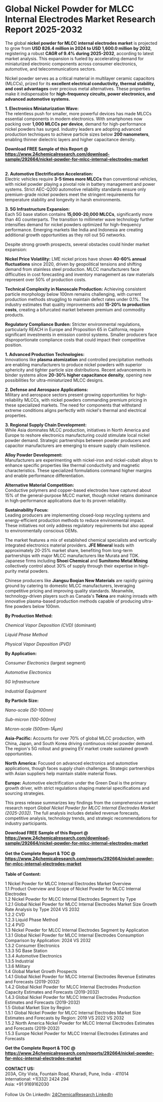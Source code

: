 <h1>Global Nickel Powder for MLCC Internal Electrodes Market Research Report 2025-2032</h1><p>The global <strong>nickel powder for MLCC internal electrodes market</strong> is projected to grow from <strong>USD 826.4 million in 2024 to USD 1,600.0 million by 2032</strong>, registering a robust <strong>CAGR of 9.4% during 2025-2032</strong>, according to latest market analysis. This expansion is fueled by accelerating demand for miniaturized electronic components across consumer electronics, automotive, and telecommunications sectors.</p><p>Nickel powder serves as a critical material in multilayer ceramic capacitors (MLCCs), prized for its <strong>excellent electrical conductivity, thermal stability, and cost advantages</strong> over precious metal alternatives. These properties make it indispensable for <strong>high-frequency circuits, power electronics, and advanced automotive systems.</strong></p><p><strong>1. Electronics Miniaturization Wave:</strong><br>
The relentless push for smaller, more powerful devices has made MLCCs essential components in modern electronics. With smartphones now packing over <strong>1,000 MLCCs per device</strong>, demand for high-performance nickel powders has surged. Industry leaders are adopting advanced production techniques to achieve particle sizes below <strong>200 nanometers</strong>, enabling thinner dielectric layers and higher capacitance density.</p><div><b>Download FREE Sample of this Report @ 
            <a href="https://www.24chemicalresearch.com/download-sample/292664/nickel-powder-for-mlcc-internal-electrodes-market">
            https://www.24chemicalresearch.com/download-sample/292664/nickel-powder-for-mlcc-internal-electrodes-market</a></b></div><br><p><strong>2. Automotive Electrification Acceleration:</strong><br>
Electric vehicles require <strong>3-5 times more MLCCs</strong> than conventional vehicles, with nickel powder playing a pivotal role in battery management and power systems. Strict AEC-Q200 automotive reliability standards ensure only premium-grade nickel powders meet the stringent requirements for temperature stability and longevity in harsh environments.</p><p><strong>3. 5G Infrastructure Expansion:</strong><br>
Each 5G base station contains <strong>15,000-20,000 MLCCs</strong>, significantly more than 4G counterparts. The transition to millimeter wave technology further intensifies demand for nickel powders optimized for high-frequency performance. Emerging markets like India and Indonesia are creating additional growth opportunities as they roll out 5G networks.</p><p>Despite strong growth prospects, several obstacles could hinder market expansion:</p><p><strong>Nickel Price Volatility:</strong> LME nickel prices have shown <strong>40-60% annual fluctuations</strong> since 2020, driven by geopolitical tensions and shifting demand from stainless steel production. MLCC manufacturers face difficulties in cost forecasting and inventory management as raw materials represent over 50% of production costs.</p><p><strong>Technical Complexity in Nanoscale Production:</strong> Achieving consistent particle morphology below 100nm remains challenging, with current production methods struggling to maintain defect rates under 0.1%. The industry estimates that quality improvements add <strong>15-20% to production costs</strong>, creating a bifurcated market between premium and commodity products.</p><p><strong>Regulatory Compliance Burden:</strong> Stricter environmental regulations, particularly REACH in Europe and Proposition 65 in California, require significant investments in emission control systems. Smaller producers face disproportionate compliance costs that could impact their competitive position.</p><p><strong>1. Advanced Production Technologies:</strong><br>
Innovations like <strong>plasma atomization</strong> and controlled precipitation methods are enabling manufacturers to produce nickel powders with superior sphericity and tighter particle size distributions. Recent advancements in binder systems allow <strong>20-30% higher capacitance density</strong>, opening new possibilities for ultra-miniaturized MLCC designs.</p><p><strong>2. Defense and Aerospace Applications:</strong><br>
Military and aerospace sectors present growing opportunities for high-reliability MLCCs, with nickel powders commanding premium pricing in these specialized markets. The need for components that withstand extreme conditions aligns perfectly with nickel's thermal and electrical properties.</p><p><strong>3. Regional Supply Chain Development:</strong><br>
While Asia dominates MLCC production, initiatives in North America and Europe to reshore electronics manufacturing could stimulate local nickel powder demand. Strategic partnerships between powder producers and capacitor manufacturers are emerging to ensure supply chain resilience.</p><p><strong>Alloy Powder Development:</strong><br>
Manufacturers are experimenting with nickel-iron and nickel-cobalt alloys to enhance specific properties like thermal conductivity and magnetic characteristics. These specialized formulations command higher margins and enable performance differentiation.</p><p><strong>Alternative Material Competition:</strong><br>
Conductive polymers and copper-based electrodes have captured about 15% of the general-purpose MLCC market, though nickel retains dominance in high-performance applications due to its proven reliability.</p><p><strong>Sustainability Focus:</strong><br>
Leading producers are implementing closed-loop recycling systems and energy-efficient production methods to reduce environmental impact. These initiatives not only address regulatory requirements but also appeal to environmentally conscious OEMs.</p><p>The market features a mix of established chemical specialists and vertically integrated electronics material providers. <strong>JFE Mineral</strong> leads with approximately 20-25% market share, benefiting from long-term partnerships with major MLCC manufacturers like Murata and TDK. Japanese firms including <strong>Shoei Chemical</strong> and <strong>Sumitomo Metal Mining</strong> collectively control about 30% of supply through their expertise in high-purity metal powders.</p><p>Chinese producers like <strong>Jiangsu Boqian New Materials</strong> are rapidly gaining ground by catering to domestic MLCC manufacturers, leveraging competitive pricing and improving quality standards. Meanwhile, technology-driven players such as Canada's <strong>Tekna</strong> are making inroads with innovative plasma-based production methods capable of producing ultra-fine powders below 100nm.</p><p><strong>By Production Method:</strong></p><p><em>Chemical Vapor Deposition (CVD)</em> (dominant)</p><p><em>Liquid Phase Method</em></p><p><em>Physical Vapor Deposition (PVD)</em></p><p><strong>By Application:</strong></p><p><em>Consumer Electronics</em> (largest segment)</p><p><em>Automotive Electronics</em></p><p><em>5G Infrastructure</em></p><p><em>Industrial Equipment</em></p><p><strong>By Particle Size:</strong></p><p><em>Nano-scale (50-100nm)</em></p><p><em>Sub-micron (100-500nm)</em></p><p><em>Micron-scale (500nm-1Âµm)</em></p><p><strong>Asia-Pacific:</strong> Accounts for over 70% of global MLCC production, with China, Japan, and South Korea driving continuous nickel powder demand. The region's 5G rollout and growing EV market create sustained growth opportunities.</p><p><strong>North America:</strong> Focused on advanced electronics and automotive applications, though faces supply chain challenges. Strategic partnerships with Asian suppliers help maintain stable material flows.</p><p><strong>Europe:</strong> Automotive electrification under the Green Deal is the primary growth driver, with strict regulations shaping material specifications and sourcing strategies.</p><p>This press release summarizes key findings from the comprehensive market research report <em>Global Nickel Powder for MLCC Internal Electrodes Market (2025-2032)</em>. The full analysis includes detailed revenue forecasts, competitive analysis, technology trends, and strategic recommendations for industry participants.</p><div><b>Download FREE Sample of this Report @ 
            <a href="https://www.24chemicalresearch.com/download-sample/292664/nickel-powder-for-mlcc-internal-electrodes-market">
            https://www.24chemicalresearch.com/download-sample/292664/nickel-powder-for-mlcc-internal-electrodes-market</a></b></div><br><div><b>Get the Complete Report & TOC @ 
            <a href="https://www.24chemicalresearch.com/reports/292664/nickel-powder-for-mlcc-internal-electrodes-market">
            https://www.24chemicalresearch.com/reports/292664/nickel-powder-for-mlcc-internal-electrodes-market</a></b></div><br>
            <b>Table of Content:</b><p>1 Nickel Powder for MLCC Internal Electrodes Market Overview<br />
    1.1 Product Overview and Scope of Nickel Powder for MLCC Internal Electrodes<br />
    1.2 Nickel Powder for MLCC Internal Electrodes Segment by Type<br />
        1.2.1 Global Nickel Powder for MLCC Internal Electrodes Market Size Growth Rate Analysis by Type 2024 VS 2032<br />
        1.2.2 CVD<br />
        1.2.3 Liquid Phase Method<br />
        1.2.4 PVD<br />
    1.3 Nickel Powder for MLCC Internal Electrodes Segment by Application<br />
        1.3.1 Global Nickel Powder for MLCC Internal Electrodes Consumption Comparison by Application: 2024 VS 2032<br />
        1.3.2 Consumer Electronics<br />
        1.3.3 5G Base Station<br />
        1.3.4 Automotive Electronics<br />
        1.3.5 Industrial<br />
        1.3.6 Military<br />
    1.4 Global Market Growth Prospects<br />
        1.4.1 Global Nickel Powder for MLCC Internal Electrodes Revenue Estimates and Forecasts (2019-2032)<br />
        1.4.2 Global Nickel Powder for MLCC Internal Electrodes Production Capacity Estimates and Forecasts (2019-2032)<br />
        1.4.3 Global Nickel Powder for MLCC Internal Electrodes Production Estimates and Forecasts (2019-2032)<br />
    1.5 Global Market Size by Region<br />
        1.5.1 Global Nickel Powder for MLCC Internal Electrodes Market Size Estimates and Forecasts by Region: 2019 VS 2022 VS 2032<br />
        1.5.2 North America Nickel Powder for MLCC Internal Electrodes Estimates and Forecasts (2019-2032)<br />
        1.5.3 Europe Nickel Powder for MLCC Internal Electrodes Estimates and Forecasts </p><div><b>Get the Complete Report & TOC @ 
            <a href="https://www.24chemicalresearch.com/reports/292664/nickel-powder-for-mlcc-internal-electrodes-market">
            https://www.24chemicalresearch.com/reports/292664/nickel-powder-for-mlcc-internal-electrodes-market</a></b></div><br><b>CONTACT US:</b><br>
            203A, City Vista, Fountain Road, Kharadi, Pune, India - 411014<br>
            International: +1(332) 2424 294<br>
            Asia: +91 9169162030 <br><br>
            Follow Us On LinkedIn: <a href="https://www.linkedin.com/company/24chemicalresearch/">24ChemicalResearch LinkedIn</a>